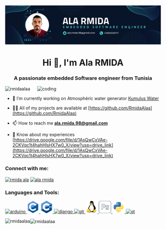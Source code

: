 ![logo](https://github.com/RmidaAlaa/RmidaAlaa/blob/main/Black%20and%20Blue%20Abstract%20LinkedIn%20banner.png)
<h1 align="center">Hi 👋, I'm Ala RMIDA</h1>
<h3 align="center">A passionate embedded Software engineer from Tunisia</h3>

<img align="right" alt="coding" width="400" src="https://camo.githubusercontent.com/5ddf73ad3a205111cf8c686f687fc216c2946a75005718c8da5b837ad9de78c9/68747470733a2f2f7468756d62732e6766796361742e636f6d2f4576696c4e657874446576696c666973682d736d616c6c2e676966">
<p align="left"> <img src="https://komarev.com/ghpvc/?username=rmidaalaa&label=Profile%20views&color=0e75b6&style=flat" alt="rmidaalaa" /> </p>

- 🔭 I’m currently working on Atmosphéric water generator [Kumulus Water](https://www.kumuluswater.com/)

- 👨‍💻 All of my projects are available at [https://github.com/RmidaAlaa](https://github.com/RmidaAlaa)

- 📫 How to reach me **ala.rmida.98@gmail.com**

- 📄 Know about my experiences [https://drive.google.com/file/d/1AsQwCxVAe-2CKVqc1t4hahHlsHX7w0_X/view?usp=drive_link](https://drive.google.com/file/d/1AsQwCxVAe-2CKVqc1t4hahHlsHX7w0_X/view?usp=drive_link)

<h3 align="left">Connect with me:</h3>
<p align="left">
<a href="https://linkedin.com/in/rmida ala" target="blank"><img align="center" src="https://raw.githubusercontent.com/rahuldkjain/github-profile-readme-generator/master/src/images/icons/Social/linked-in-alt.svg" alt="rmida ala" height="30" width="40" /></a>
<a href="https://fb.com/ala rmida" target="blank"><img align="center" src="https://raw.githubusercontent.com/rahuldkjain/github-profile-readme-generator/master/src/images/icons/Social/facebook.svg" alt="ala rmida" height="30" width="40" /></a>
</p>

<h3 align="left">Languages and Tools:</h3>
<p align="left"> <a href="https://www.arduino.cc/" target="_blank" rel="noreferrer"> <img src="https://cdn.worldvectorlogo.com/logos/arduino-1.svg" alt="arduino" width="40" height="40"/> </a> <a href="https://www.cprogramming.com/" target="_blank" rel="noreferrer"> <img src="https://raw.githubusercontent.com/devicons/devicon/master/icons/c/c-original.svg" alt="c" width="40" height="40"/> </a> <a href="https://www.w3schools.com/cpp/" target="_blank" rel="noreferrer"> <img src="https://raw.githubusercontent.com/devicons/devicon/master/icons/cplusplus/cplusplus-original.svg" alt="cplusplus" width="40" height="40"/> </a> <a href="https://www.djangoproject.com/" target="_blank" rel="noreferrer"> <img src="https://cdn.worldvectorlogo.com/logos/django.svg" alt="django" width="40" height="40"/> </a> <a href="https://git-scm.com/" target="_blank" rel="noreferrer"> <img src="https://www.vectorlogo.zone/logos/git-scm/git-scm-icon.svg" alt="git" width="40" height="40"/> </a> <a href="https://www.linux.org/" target="_blank" rel="noreferrer"> <img src="https://raw.githubusercontent.com/devicons/devicon/master/icons/linux/linux-original.svg" alt="linux" width="40" height="40"/> </a> <a href="https://www.photoshop.com/en" target="_blank" rel="noreferrer"> <img src="https://raw.githubusercontent.com/devicons/devicon/master/icons/photoshop/photoshop-line.svg" alt="photoshop" width="40" height="40"/> </a> <a href="https://www.python.org" target="_blank" rel="noreferrer"> <img src="https://raw.githubusercontent.com/devicons/devicon/master/icons/python/python-original.svg" alt="python" width="40" height="40"/> </a> <a href="https://www.qt.io/" target="_blank" rel="noreferrer"> <img src="https://upload.wikimedia.org/wikipedia/commons/0/0b/Qt_logo_2016.svg" alt="qt" width="40" height="40"/> </a> </p>

<p><img align="left" src="https://github-readme-stats.vercel.app/api/top-langs?username=rmidaalaa&show_icons=true&locale=en&layout=compact" alt="rmidaalaa" /></p>

<p><img align="center" src="https://github-readme-streak-stats.herokuapp.com/?user=rmidaalaa&" alt="rmidaalaa" /></p>
